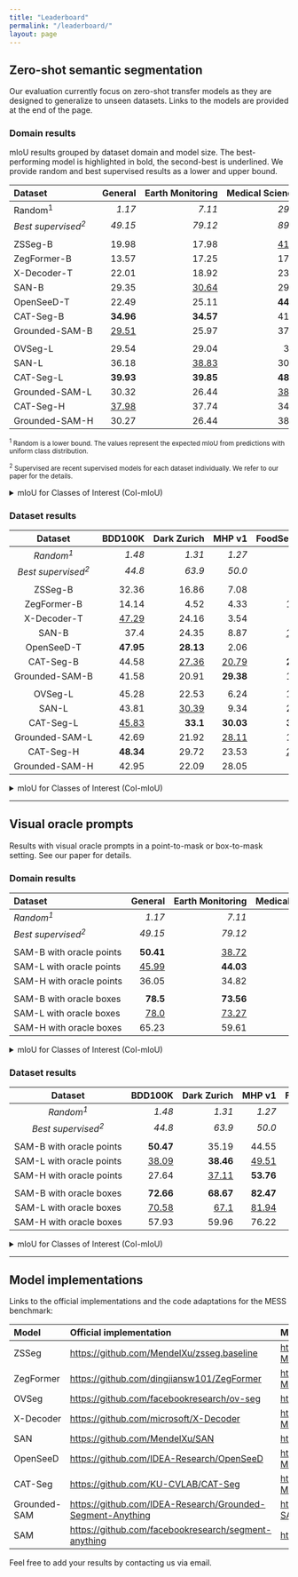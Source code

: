 ```yaml
---
title: "Leaderboard"
permalink: "/leaderboard/"
layout: page
---
```


## Zero-shot semantic segmentation

Our evaluation currently focus on zero-shot transfer models as they are designed to generalize to unseen datasets. Links to the models are provided at the end of the page.

### Domain results

mIoU results grouped by dataset domain and model size. The best-performing model is highlighted in bold, the second-best is underlined. We provide random and best supervised results as a lower and upper bound.

| Dataset                       |   <nobr>General</nobr> | <nobr>Earth Monitoring</nobr>   | <nobr>Medical Sciences</nobr>   | <nobr>Engineering</nobr>   | <nobr>Agriculture and Biology</nobr>   |   <nobr>Mean</nobr> |
|:------------------------------|-----------------------:|--------------------------------:|--------------------------------:|---------------------------:|---------------------------------------:|--------------------:|
| <nobr>Random<sup>1</sup></nobr>         | *1.17*                 | *7.11*                          | *29.51*                         | *11.71*                    | *6.14*                                 |             *10.27* |
| *Best supervised<sup>2</sup>* |                *49.15* |              *79.12* |              *89.49* |       *67.66* |                     *81.94* |             *71.13* |
|                               |                       |
| <nobr>ZSSeg-B</nobr>        | 19.98                  | 17.98                           | <u>41.82</u>                    | 14.0                       | 22.32                                  |               22.73 |
| <nobr>ZegFormer-B</nobr>    | 13.57                  | 17.25                           | 17.47                           | 17.92                      | <u>25.78</u>                           |               17.57 |
| <nobr>X-Decoder-T</nobr>    | 22.01                  | 18.92                           | 23.28                           | 15.31                      | 18.17                                  |                19.8 |
| <nobr>SAN-B</nobr>          | 29.35                  | <u>30.64</u>                    | 29.85                           | 23.58                      | 15.07                                  |               26.74 |
| <nobr>OpenSeeD-T</nobr>     | 22.49                  | 25.11                           | **44.44**                       | 16.5                       | 10.35                                  |               24.33 |
| <nobr>CAT-Seg-B</nobr>      | **34.96**              | **34.57**                       | 41.65                           | <u>26.26</u>               | **29.32**                              |           **33.74** |
| <nobr>Grounded-SAM-B</nobr> | <u>29.51</u>           | 25.97                           | 37.38                           | **29.51**                  | 17.66                                  |        <u>28.52</u> |
| | |
| <nobr>OVSeg-L</nobr>        | 29.54                  | 29.04                           | 31.9                            | 14.16                      | 28.64                                  |               26.94 |
| <nobr>SAN-L</nobr>          | 36.18                  | <u>38.83</u>                    | 30.27                           | 16.95                      | 20.41                                  |               30.06 |
| <nobr>CAT-Seg-L</nobr>      | **39.93**              | **39.85**                       | **48.49**                       | 26.04                      | <u>34.06</u>                           |           **38.14** |
| <nobr>Grounded-SAM-L</nobr> | 30.32                  | 26.44                           | <u>38.69</u>                    | **29.25**                  | 17.73                                  |               29.05 |
| <nobr>CAT-Seg-H</nobr>      | <u>37.98</u>           | 37.74                           | 34.65                           | <u>29.04</u>               | **37.76**                              |        <u>35.66</u> |
| <nobr>Grounded-SAM-H</nobr> | 30.27                  | 26.44                           | 38.45                           | 28.16                      | 17.67                                  |               28.78 |

<small><sup>1</sup> Random is a lower bound. The values represent the expected mIoU from predictions with uniform class distribution.</small>

<small><sup>2</sup> Supervised are recent supervised models for each dataset individually. We refer to our paper for the details.</small>

<details>
<summary>mIoU for Classes of Interest (CoI-mIoU)</summary>

| Dataset     | <nobr>General</nobr>   | <nobr>Earth Monitoring</nobr>   | <nobr>Medical Sciences</nobr>   | <nobr>Engineering</nobr>   | <nobr>Agriculture and Biology</nobr>   |  <nobr>Mean</nobr>   |
|:------------:|-----------------------:|--------------------------------:|--------------------------------:|---------------------------:|---------------------------------------:|--------------------:|
| *Random<sup>1</sup>*      | *1.04*                 | *6.22*                          | *13.87*                         | *3.15*                     | *2.66*                                 |        *5.15*        |
| | | | | | |        
| <nobr>ZSSeg-B</nobr>        | 19.25                  | 11.91                           | 13.31                           | 3.9                        | 12.76                                  | 12.83               |
| <nobr>ZegFormer-B</nobr>    | 12.91                  | 8.83                            | 17.79                           | 3.1                        | <u>19.21</u>                           | 11.94               |
| <nobr>X-Decoder-T</nobr>    | 21.29                  | 19.36                           | 19.85                           | 4.38                       | 10.1                                   | 15.99               |
| <nobr>SAN-B</nobr>          | <u>28.79</u>           | **26.01**                       | <u>27.15</u>                    | 4.58                       | 15.17                                  | <u>21.6</u>         |
| <nobr>OpenSeeD-T</nobr>     | 22.78                  | 22.75                           | 11.01                           | 2.21                       | 7.83                                   | 14.85               |
| <nobr>CAT-Seg-B</nobr>      | **34.17**              | <u>24.16</u>                    | **30.94**                       | **8.24**                   | **20.43**                              | **24.72**           |
| <nobr>Grounded-SAM-B</nobr> | 28.67                  | 15.57                           | 9.73                            | <u>6.88</u>                | 6.3                                    | 15.24               |
| | | | | | |
| <nobr>OVSeg-L</nobr>        | 28.98                  | 24.93                           | 28.41                           | 5.22                       | 19.81                                  | 22.39               |
| <nobr>SAN-L</nobr>          | 35.66                  | **33.44**                       | <u>28.55</u>                    | 5.02                       | 21.68                                  | 26.39               |
| <nobr>CAT-Seg-L</nobr>      | **39.39**              | 30.03                           | **35.07**                       | **9.78**                   | <u>24.56</u>                           | **29.07**           |
| <nobr>Grounded-SAM-L</nobr> | 29.5                   | 16.05                           | 11.52                           | 6.74                       | 6.39                                   | 15.89               |
| <nobr>CAT-Seg-H</nobr>      | <u>37.43</u>           | <u>30.3</u>                     | 27.98                           | <u>9.71</u>                | **31.79**                              | <u>28.28</u>        |
| <nobr>Grounded-SAM-H</nobr> | 29.46                  | 16.06                           | 11.06                           | 5.04                       | 6.33                                   | 15.47               |
</details>


### Dataset results

| Dataset                       | <nobr>BDD100K</nobr>   | <nobr>Dark Zurich</nobr>   | <nobr>MHP v1</nobr>   | <nobr>FoodSeg103</nobr>   | <nobr>ATLANTIS</nobr>   | <nobr>DRAM</nobr>   | <nobr>iSAID</nobr>   | <nobr>ISPRS Potsdam</nobr>   | <nobr>WorldFloods</nobr>   | <nobr>FloodNet</nobr>   | <nobr>UAVid</nobr>   | <nobr>Kvasir-Instrument</nobr>   | <nobr>CHASE DB1</nobr>   | <nobr>CryoNuSeg</nobr>   | <nobr>PAXRay-4</nobr>   | <nobr>Corrosion CS</nobr>   | <nobr>DeepCrack</nobr>   | <nobr>PST900</nobr>   | <nobr>ZeroWaste-f</nobr>   | <nobr>SUIM</nobr>   | <nobr>CUB-200</nobr>   | <nobr>CWFID</nobr>   |   <nobr>Mean</nobr> |
|:------------------------------:|-----------------------:|---------------------------:|----------------------:|--------------------------:|------------------------:|--------------------:|---------------------:|-----------------------------:|---------------------------:|------------------------:|---------------------:|---------------------------------:|-------------------------:|-------------------------:|------------------------:|----------------------------:|-------------------------:|----------------------:|---------------------------:|--------------------:|-----------------------:|---------------------:|--------------------:|
| *Random<sup>1</sup>*          | *1.48*                 | *1.31*                     | *1.27*                | *0.23*                    | *0.56*                  | *2.16*              | *0.56*               | *8.02*                       | *18.43*                    | *3.39*                  | *5.18*               | *27.99*                          | *27.25*                  | *31.25*                  | *31.53*                 | *9.3*                       | *26.52*                  | *4.52*                | *6.49*                     | *5.3*               | *0.06*                 | *13.08*              |             *10.27* |
| *Best supervised<sup>2</sup>* | *44.8* | *63.9* | *50.0* | *45.1* |    *42.22* | *45.71* | *65.3* |         *87.56* |       *92.71* |    *82.22* | *67.8* | *93.7* |     *97.05* |     *73.45* |    *93.77* |        *49.92* | *85.9* | *82.3* | *52.5* | *74.0* | *84.6* | *87.23* |             *70.99* |
| |
| <nobr>ZSSeg-B</nobr>        | 32.36                  | 16.86                      | 7.08                  | 8.17                      | 22.19                   | 33.19               | 3.8                  | 11.57                        | 23.25                      | 20.98                   | 30.27                | 46.93                            | <u>37.0</u>              | **38.7**                 | <u>44.66</u>            | 3.06                        | 25.39                    | 18.76                 | 8.78                       | <u>30.16</u>        | 4.35                   | 32.46                |               22.73 |
| <nobr>ZegFormer-B</nobr>    | 14.14                  | 4.52                       | 4.33                  | 10.01                     | 18.98                   | 29.45               | 2.68                 | 14.04                        | 25.93                      | 22.74                   | 20.84                | 27.39                            | 12.47                    | 11.94                    | 18.09                   | 4.78                        | 29.77                    | 19.63                 | 17.52                      | 28.28               | <u>16.8</u>            | 32.26                |               17.57 |
| <nobr>X-Decoder-T</nobr>    | <u>47.29</u>           | 24.16                      | 3.54                  | 2.61                      | 27.51                   | 26.95               | 2.43                 | 31.47                        | 26.23                      | 8.83                    | 25.65                | 55.77                            | 10.16                    | 11.94                    | 15.23                   | 1.72                        | 24.65                    | 19.44                 | 15.44                      | 24.75               | 0.51                   | 29.25                |                19.8 |
| <nobr>SAN-B</nobr>          | 37.4                   | 24.35                      | 8.87                  | <u>19.27</u>              | **36.51**               | 49.68               | 4.77                 | <u>37.56</u>                 | 31.75                      | **37.44**               | **41.65**            | <u>69.88</u>                     | 17.85                    | 11.95                    | 19.73                   | 3.13                        | <u>50.27</u>             | 19.67                 | **21.27**                  | 22.64               | **16.91**              | 5.67                 |               26.74 |
| <nobr>OpenSeeD-T</nobr>     | **47.95**              | **28.13**                  | 2.06                  | 9.0                       | 18.55                   | 29.23               | 1.45                 | 31.07                        | 30.11                      | 23.14                   | 39.78                | 59.69                            | **46.68**                | 33.76                    | 37.64                   | 13.38                       | 47.84                    | 2.5                   | 2.28                       | 19.45               | 0.13                   | 11.47                |               24.33 |
| <nobr>CAT-Seg-B</nobr>      | 44.58                  | <u>27.36</u>               | <u>20.79</u>          | **21.54**                 | <u>33.08</u>            | **62.42**           | **15.75**            | **41.89**                    | **39.47**                  | <u>35.12</u>            | <u>40.62</u>         | **70.68**                        | 25.38                    | 25.63                    | **44.94**               | <u>13.76</u>                | 49.14                    | <u>21.32</u>          | <u>20.83</u>               | **39.1**            | 3.4                    | **45.47**            |           **33.74** |
| <nobr>Grounded-SAM-B</nobr> | 41.58                  | 20.91                      | **29.38**             | 10.48                     | 17.33                   | <u>57.38</u>        | <u>12.22</u>         | 26.68                        | <u>33.41</u>               | 19.19                   | 38.34                | 46.82                            | 23.56                    | <u>38.06</u>             | 41.07                   | **20.88**                   | **59.02**                | **21.39**             | 16.74                      | 14.13               | 0.43                   | <u>38.41</u>         |        <u>28.52</u> |
| |
| <nobr>OVSeg-L</nobr>        | 45.28                  | 22.53                      | 6.24                  | 16.43                     | 33.44                   | 53.33               | 8.28                 | 31.03                        | 31.48                      | 35.59                   | 38.8                 | 71.13                            | 20.95                    | 13.45                    | 22.06                   | 6.82                        | 16.22                    | <u>21.89</u>          | 11.71                      | 38.17               | 14.0                   | 33.76                |               26.94 |
| <nobr>SAN-L</nobr>          | 43.81                  | <u>30.39</u>               | 9.34                  | 24.46                     | **40.66**               | **68.44**           | 11.77                | **51.45**                    | <u>48.24</u>               | 39.26                   | **43.41**            | <u>72.18</u>                     | 7.64                     | 11.94                    | 29.33                   | 6.83                        | 23.65                    | 19.01                 | 18.32                      | 40.01               | <u>19.3</u>            | 1.91                 |               30.06 |
| <nobr>CAT-Seg-L</nobr>      | <u>45.83</u>           | **33.1**                   | **30.03**             | **30.47**                 | 33.6                    | <u>66.54</u>        | **16.09**            | <u>51.42</u>                 | **49.86**                  | <u>39.84</u>            | <u>42.02</u>         | **79.4**                         | 24.99                    | 35.06                    | **54.5**                | 16.87                       | 31.42                    | **25.26**             | **30.62**                  | **53.94**           | 9.24                   | <u>39.0</u>          |           **38.14** |
| <nobr>Grounded-SAM-L</nobr> | 42.69                  | 21.92                      | <u>28.11</u>          | 10.76                     | 17.63                   | 60.8                | 12.38                | 27.76                        | 33.4                       | 19.28                   | 39.37                | 47.32                            | **25.16**                | **38.06**                | <u>44.22</u>            | **20.88**                   | **58.21**                | 21.23                 | 16.67                      | 14.3                | 0.43                   | 38.47                |               29.05 |
| <nobr>CAT-Seg-H</nobr>      | **48.34**              | 29.72                      | 23.53                 | <u>29.06</u>              | <u>40.43</u>            | 56.78               | 9.04                 | 49.37                        | 47.92                      | **40.98**               | 41.36                | 70.7                             | 13.37                    | 12.82                    | 41.72                   | 12.17                       | <u>57.69</u>             | 19.61                 | <u>26.71</u>               | <u>47.8</u>         | **19.49**              | **45.99**            |        <u>35.66</u> |
| <nobr>Grounded-SAM-H</nobr> | 42.95                  | 22.09                      | 28.05                 | 9.97                      | 17.68                   | 60.86               | <u>12.44</u>         | 27.79                        | 33.23                      | 19.31                   | 39.41                | 46.97                            | <u>25.13</u>             | **38.06**                | 43.64                   | **20.88**                   | 53.74                    | 21.34                 | 16.68                      | 14.3                | 0.43                   | 38.29                |               28.78 |

<details>
<summary>mIoU for Classes of Interest (CoI-mIoU)</summary>

| Dataset        | <nobr>BDD100K</nobr>   | <nobr>Dark Zurich</nobr>   | <nobr>MHP v1</nobr>   | <nobr>FoodSeg103</nobr>   | <nobr>ATLANTIS</nobr>   | <nobr>DRAM</nobr>   | <nobr>iSAID</nobr>   | <nobr>ISPRS Potsdam</nobr>   | <nobr>WorldFloods</nobr>   | <nobr>FloodNet</nobr>   | <nobr>UAVid</nobr>   | <nobr>Kvasir-Instrument</nobr>   | <nobr>CHASE DB1</nobr>   | <nobr>CryoNuSeg</nobr>   | <nobr>PAXRay-4</nobr>   | <nobr>Corrosion CS</nobr>   | <nobr>DeepCrack</nobr>   | <nobr>PST900</nobr>   | <nobr>ZeroWaste-f</nobr>   | <nobr>SUIM</nobr>   | <nobr>CUB-200</nobr>   | <nobr>CWFID</nobr>   |   <nobr>Mean</nobr> |
|:---------------:|-----------------------:|---------------------------:|----------------------:|--------------------------:|------------------------:|--------------------:|---------------------:|-----------------------------:|---------------------------:|------------------------:|---------------------:|---------------------------------:|-------------------------:|-------------------------:|------------------------:|----------------------------:|-------------------------:|----------------------:|---------------------------:|--------------------:|-----------------------:|---------------------:|--------------------:|
| *Random<sup>1</sup>*         | *1.48*                 | *1.28*                     | *1.06*                | *0.22*                    | *0.56*                  | *1.62*              | *0.18*               | *8.87*                       | *15.35*                    | *1.83*                  | *4.84*               | *8.38*                           | *6.22*                   | *19.28*                  | *21.58*                 | *4.46*                      | *4.15*                   | *0.67*                | *3.33*                     | *4.53*              | *0.06*                 | *3.38*               |              *5.15* |
| |
| <nobr>ZSSeg-B</nobr>        | 32.36                  | 17.75                      | 4.33                  | 8.16                      | 22.19                   | 30.71               | 2.2                  | 13.35                        | 7.13                       | 3.12                    | 33.74                | 2.77                             | **10.93**                | 3.25                     | <u>36.3</u>             | 3.92                        | 4.49                     | 0.93                  | 6.24                       | 29.63               | 4.35                   | 4.29                 |               12.83 |
| <nobr>ZegFormer-B</nobr>    | 14.14                  | 4.72                       | 4.08                  | 9.91                      | 18.98                   | 25.6                | 2.2                  | 16.72                        | 0.0                        | 1.42                    | 23.81                | 9.63                             | 7.89                     | 23.88                    | 29.75                   | <u>5.49</u>                 | 4.96                     | 0.24                  | 1.71                       | <u>31.8</u>         | <u>16.6</u>            | <u>9.24</u>          |               11.94 |
| <nobr>X-Decoder-T</nobr>    | <u>47.29</u>           | 25.3                       | 2.98                  | 2.13                      | 27.51                   | 22.55               | 2.54                 | 37.71                        | **26.84**                  | 0.77                    | 28.95                | 19.25                            | 7.54                     | 23.88                    | 28.73                   | 2.0                         | 4.98                     | 0.0                   | **10.52**                  | 22.28               | 0.07                   | 7.96                 |               15.99 |
| <nobr>SAN-B</nobr>          | 37.4                   | 25.63                      | 6.32                  | <u>19.16</u>              | **36.51**               | 47.7                | 4.55                 | <u>45.0</u>                  | <u>20.01</u>               | **14.41**               | **46.08**            | <u>45.69</u>                     | 8.86                     | <u>23.89</u>             | 30.18                   | 3.48                        | 6.5                      | 1.35                  | 7.0                        | 25.52               | **16.82**              | 3.17                 |         <u>21.6</u> |
| <nobr>OpenSeeD-T</nobr>     | **47.95**              | **29.7**                   | 2.03                  | 8.81                      | 18.55                   | 29.62               | 1.41                 | 37.28                        | 19.26                      | <u>10.32</u>            | <u>45.46</u>         | 31.38                            | 0.0                      | 8.97                     | 3.69                    | **5.8**                     | 0.0                      | 0.17                  | 2.85                       | 22.16               | 0.13                   | 1.19                 |               14.85 |
| <nobr>CAT-Seg-B</nobr>      | 44.58                  | <u>28.8</u>                | <u>17.05</u>          | **21.28**                 | <u>33.08</u>            | **60.26**           | **13.16**            | **50.07**                    | 5.74                       | 6.74                    | 45.09                | **47.66**                        | <u>10.35</u>             | **25.98**                | **39.78**               | 5.12                        | <u>17.63</u>             | <u>2.38</u>           | <u>7.84</u>                | **37.49**           | 2.93                   | **20.88**            |           **24.72** |
| <nobr>Grounded-SAM-B</nobr> | 41.58                  | 21.75                      | **26.7**              | 10.01                     | 17.33                   | <u>54.66</u>        | <u>7.73</u>          | 30.7                         | 0.0                        | 0.0                     | 39.42                | 2.71                             | 9.71                     | 0.0                      | 26.52                   | 0.0                         | **23.72**                | **2.42**              | 1.39                       | 9.99                | 0.0                    | 8.9                  |               15.24 |
| |
| <nobr>OVSeg-L</nobr>        | 45.28                  | 23.72                      | 3.8                   | 16.56                     | 33.44                   | 51.07               | 6.54                 | 37.13                        | 25.27                      | <u>11.67</u>            | 44.02                | 47.77                            | 9.46                     | <u>24.29</u>             | 32.13                   | **6.75**                    | 5.29                     | <u>3.25</u>           | 5.61                       | 40.75               | 14.06                  | 4.64                 |               22.39 |
| <nobr>SAN-L</nobr>          | 43.81                  | <u>32.08</u>               | 6.22                  | 24.37                     | **40.66**               | **66.81**           | <u>8.71</u>          | <u>60.17</u>                 | **36.03**                  | **13.65**               | **48.67**            | <u>49.69</u>                     | 7.18                     | 23.88                    | 33.44                   | 5.54                        | 4.42                     | 0.96                  | 9.16                       | 43.17               | <u>19.0</u>            | 2.86                 |               26.39 |
| <nobr>CAT-Seg-L</nobr>      | <u>45.83</u>           | **34.84**                  | **26.91**             | **30.26**                 | 33.6                    | <u>64.89</u>        | **11.92**            | **60.53**                    | 25.28                      | 6.11                    | <u>46.32</u>         | **62.54**                        | **10.33**                | **25.49**                | **41.91**               | <u>5.82</u>                 | 8.85                     | **7.19**              | **17.24**                  | <u>53.47</u>        | 8.82                   | <u>11.4</u>          |           **29.07** |
| <nobr>Grounded-SAM-L</nobr> | 42.69                  | 22.8                       | <u>25.44</u>          | 10.28                     | 17.63                   | 58.18               | 7.89                 | 32.0                         | 0.0                        | 0.0                     | 40.35                | 3.52                             | <u>9.63</u>              | 0.0                      | 32.92                   | 0.0                         | **23.39**                | 2.24                  | 1.34                       | 10.18               | 0.0                    | 8.99                 |               15.89 |
| <nobr>CAT-Seg-H</nobr>      | **48.34**              | 31.29                      | 20.61                 | <u>28.92</u>              | <u>40.43</u>            | 55.02               | 8.31                 | 58.91                        | <u>26.92</u>               | 11.49                   | 45.88                | 46.67                            | 8.04                     | 23.74                    | <u>33.47</u>            | 4.09                        | <u>19.4</u>              | 1.27                  | <u>14.08</u>               | **53.92**           | **19.42**              | **22.02**            |        <u>28.28</u> |
| <nobr>Grounded-SAM-H</nobr> | 42.95                  | 22.97                      | 25.4                  | 9.49                      | 17.68                   | 58.25               | 7.85                 | 32.02                        | 0.0                        | 0.0                     | 40.44                | 2.86                             | <u>9.63</u>              | 0.0                      | 31.75                   | 0.0                         | 16.47                    | 2.35                  | 1.34                       | 10.18               | 0.0                    | 8.81                 |               15.47 |

</details>

---

## Visual oracle prompts

Results with visual oracle prompts in a point-to-mask or box-to-mask setting. See our paper for details.

### Domain results

| Dataset                       |   <nobr>General</nobr> | <nobr>Earth Monitoring</nobr>   | <nobr>Medical Sciences</nobr>   | <nobr>Engineering</nobr>   | <nobr>Agriculture and Biology</nobr>   |   <nobr>Mean</nobr> |
|:------------------------------|-----------------------:|--------------------------------:|--------------------------------:|---------------------------:|---------------------------------------:|--------------------:|
| *Random<sup>1</sup>*                      |                 *1.17* | *7.11*                          | *29.51*                         | *11.71*                    | *6.14*                                 |             *10.27* |
| *Best supervised<sup>2</sup>* |                *49.15* |              *79.12* |              *89.49* |       *67.66* |                     *81.94* |             *71.13* |
|                               |                       |
| <nobr>SAM-B with oracle points</nobr>  | **50.41**              | <u>38.72</u>                    | 43.7                            | 45.16                      | <u>57.84</u>                           |        <u>46.59</u> |
| <nobr>SAM-L with oracle points</nobr>  | <u>45.99</u>           | **44.03**                       | <u>55.74</u>                    | **50.0**                   | **58.23**                              |           **49.99** |
| <nobr>SAM-H with oracle points</nobr>  | 36.05                  | 34.82                           | **59.58**                       | <u>47.35</u>               | 39.91                                  |                43.0 |
|                               |                       |
| <nobr>SAM-B with oracle boxes</nobr>   | **78.5**               | **73.56**                       | **68.14**                       | **73.29**                  | <u>86.0</u>                            |           **75.67** |
| <nobr>SAM-L with oracle boxes</nobr>   | <u>78.0</u>            | <u>73.27</u>                    | 64.98                           | <u>73.09</u>               | **86.99**                              |        <u>74.97</u> |
| <nobr>SAM-H with oracle boxes</nobr>   | 65.23                  | 59.61                           | <u>66.58</u>                    | 66.4                       | 78.63                                  |               66.55 |

<details>
<summary>mIoU for Classes of Interest (CoI-mIoU)</summary>

| Dataset     | <nobr>General</nobr>   | <nobr>Earth Monitoring</nobr>   | <nobr>Medical Sciences</nobr>   | <nobr>Engineering</nobr>   | <nobr>Agriculture and Biology</nobr>   |  <nobr>Mean</nobr>   |
|:------------:|-----------------------:|--------------------------------:|--------------------------------:|---------------------------:|---------------------------------------:|--------------------:|
| *Random<sup>1</sup>*      | *1.04*                 | *6.22*                          | *13.87*                         | *3.15*                     | *2.66*                                 |        *5.15*        |
| | | | | | |        
| <nobr>SAM-B with oracle points</nobr>  | **49.78**              | <u>38.19</u>                    | 27.81                           | 29.03                      | <u>50.05</u>                           | <u>39.42</u>        |
| <nobr>SAM-L with oracle points</nobr>  | <u>45.46</u>           | **43.92**                       | <u>40.29</u>                    | **33.93**                  | **50.2**                               | **42.66**           |
| <nobr>SAM-H with oracle points</nobr>  | 35.38                  | 34.73                           | **41.19**                       | <u>29.09</u>               | 30.29                                  | 34.44               |
| | | | | | |
| <nobr>SAM-B with oracle boxes</nobr>   | **78.59**              | <u>74.16</u>                    | **59.22**                       | <u>61.89</u>               | <u>83.64</u>                           | **71.6**            |
| <nobr>SAM-L with oracle boxes</nobr>   | <u>78.13</u>           | **74.18**                       | <u>54.2</u>                     | **62.08**                  | **84.49**                              | <u>70.67</u>        |
| <nobr>SAM-H with oracle boxes</nobr>   | 65.32                  | 61.11                           | 51.72                           | 53.42                      | 75.97                                  | 61.18               |

</details>


### Dataset results

| Dataset                       | <nobr>BDD100K</nobr>   | <nobr>Dark Zurich</nobr>   | <nobr>MHP v1</nobr>   | <nobr>FoodSeg103</nobr>   | <nobr>ATLANTIS</nobr>   | <nobr>DRAM</nobr>   | <nobr>iSAID</nobr>   | <nobr>ISPRS Potsdam</nobr>   | <nobr>WorldFloods</nobr>   | <nobr>FloodNet</nobr>   | <nobr>UAVid</nobr>   | <nobr>Kvasir-Instrument</nobr>   | <nobr>CHASE DB1</nobr>   | <nobr>CryoNuSeg</nobr>   | <nobr>PAXRay-4</nobr>   | <nobr>Corrosion CS</nobr>   | <nobr>DeepCrack</nobr>   | <nobr>PST900</nobr>   | <nobr>ZeroWaste-f</nobr>   | <nobr>SUIM</nobr>   | <nobr>CUB-200</nobr>   | <nobr>CWFID</nobr>   |   <nobr>Mean</nobr> |
|:------------------------------:|-----------------------:|---------------------------:|----------------------:|--------------------------:|------------------------:|--------------------:|---------------------:|-----------------------------:|---------------------------:|------------------------:|---------------------:|---------------------------------:|-------------------------:|-------------------------:|------------------------:|----------------------------:|-------------------------:|----------------------:|---------------------------:|--------------------:|-----------------------:|---------------------:|--------------------:|
| *Random<sup>1</sup>*          | *1.48*                 | *1.31*                     | *1.27*                | *0.23*                    | *0.56*                  | *2.16*              | *0.56*               | *8.02*                       | *18.43*                    | *3.39*                  | *5.18*               | *27.99*                          | *27.25*                  | *31.25*                  | *31.53*                 | *9.3*                       | *26.52*                  | *4.52*                | *6.49*                     | *5.3*               | *0.06*                 | *13.08*              |             *10.27* |
| *Best supervised<sup>2</sup>* | *44.8* | *63.9* | *50.0* | *45.1* |    *42.22* | *45.71* | *65.3* |         *87.56* |       *92.71* |    *82.22* | *67.8* | *93.7* |     *97.05* |     *73.45* |    *93.77* |        *49.92* | *85.9* | *82.3* | *52.5* | *74.0* | *84.6* | *87.23* |             *70.99* |
| |
| <nobr>SAM-B with oracle points</nobr>  | **50.47**              | 35.19                      | 44.55                 | **58.48**                 | **61.5**                | **52.29**           | 21.54                | <u>38.93</u>                 | **32.36**                  | **58.83**               | **41.93**            | 67.25                            | **37.1**                 | 23.95                    | 46.51                   | <u>35.99</u>                | 47.16                    | 36.39                 | <u>61.09</u>               | **64.71**           | <u>64.35</u>           | **44.47**            |        <u>46.59</u> |
| <nobr>SAM-L with oracle points</nobr>  | <u>38.09</u>           | **38.46**                  | <u>49.51</u>          | <u>46.85</u>              | <u>53.68</u>            | <u>49.34</u>        | <u>45.03</u>         | **41.58**                    | <u>nan</u>                 | <u>53.87</u>            | <u>35.65</u>         | **85.35**                        | 30.68                    | <u>51.63</u>             | <u>55.29</u>            | **42.75**                   | <u>48.82</u>             | <u>46.56</u>          | **61.86**                  | <u>55.68</u>        | **75.1**               | <u>43.91</u>         |           **49.99** |
| <nobr>SAM-H with oracle points</nobr>  | 27.64                  | <u>37.11</u>               | **53.76**             | 31.02                     | 35.69                   | 31.1                | **52.65**            | 29.34                        | <u>nan</u>                 | 33.78                   | 23.5                 | <u>84.22</u>                     | <u>33.35</u>             | **64.11**                | **56.62**               | 34.54                       | **55.08**                | **55.76**             | 43.99                      | 28.54               | 48.91                  | 42.3                 |                43.0 |
| |
| <nobr>SAM-B with oracle boxes</nobr>   | **72.66**              | **68.67**                  | **82.47**             | **86.37**                 | **81.64**               | <u>79.2</u>         | **75.53**            | **68.65**                    | **nan**                    | <u>76.49</u>            | **73.59**            | <u>92.58</u>                     | 22.59                    | **85.23**                | **72.17**               | **67.01**                   | 66.49                    | **75.46**             | <u>84.22</u>               | <u>86.42</u>        | <u>86.88</u>           | **84.7**             |           **75.67** |
| <nobr>SAM-L with oracle boxes</nobr>   | <u>70.58</u>           | <u>67.1</u>                | <u>81.94</u>          | <u>85.44</u>              | <u>81.36</u>            | **81.6**            | <u>75.0</u>          | <u>68.5</u>                  | **nan**                    | **76.78**               | <u>72.81</u>         | **93.5**                         | <u>22.82</u>             | <u>76.1</u>              | <u>67.49</u>            | <u>64.15</u>                | **69.35**                | <u>73.97</u>          | **84.9**                   | **87.43**           | **89.48**              | <u>84.05</u>         |        <u>74.97</u> |
| <nobr>SAM-H with oracle boxes</nobr>   | 57.93                  | 59.96                      | 76.22                 | 60.2                      | 68.82                   | 68.26               | 73.72                | 52.04                        | **nan**                    | 59.4                    | 53.29                | 91.03                            | **33.41**                | 75.16                    | 66.73                   | 56.75                       | <u>66.55</u>             | 67.78                 | 74.52                      | 67.85               | 84.71                  | 83.32                |               66.55 |

<details>
<summary>mIoU for Classes of Interest (CoI-mIoU)</summary>

| Dataset        | <nobr>BDD100K</nobr>   | <nobr>Dark Zurich</nobr>   | <nobr>MHP v1</nobr>   | <nobr>FoodSeg103</nobr>   | <nobr>ATLANTIS</nobr>   | <nobr>DRAM</nobr>   | <nobr>iSAID</nobr>   | <nobr>ISPRS Potsdam</nobr>   | <nobr>WorldFloods</nobr>   | <nobr>FloodNet</nobr>   | <nobr>UAVid</nobr>   | <nobr>Kvasir-Instrument</nobr>   | <nobr>CHASE DB1</nobr>   | <nobr>CryoNuSeg</nobr>   | <nobr>PAXRay-4</nobr>   | <nobr>Corrosion CS</nobr>   | <nobr>DeepCrack</nobr>   | <nobr>PST900</nobr>   | <nobr>ZeroWaste-f</nobr>   | <nobr>SUIM</nobr>   | <nobr>CUB-200</nobr>   | <nobr>CWFID</nobr>   |   <nobr>Mean</nobr> |
|:---------------:|-----------------------:|---------------------------:|----------------------:|--------------------------:|------------------------:|--------------------:|---------------------:|-----------------------------:|---------------------------:|------------------------:|---------------------:|---------------------------------:|-------------------------:|-------------------------:|------------------------:|----------------------------:|-------------------------:|----------------------:|---------------------------:|--------------------:|-----------------------:|---------------------:|--------------------:|
| *Random<sup>1</sup>*         | *1.48*                 | *1.28*                     | *1.06*                | *0.22*                    | *0.56*                  | *1.62*              | *0.18*               | *8.87*                       | *15.35*                    | *1.83*                  | *4.84*               | *8.38*                           | *6.22*                   | *19.28*                  | *21.58*                 | *4.46*                      | *4.15*                   | *0.67*                | *3.33*                     | *4.53*              | *0.06*                 | *3.38*               |              *5.15* |
| |
| <nobr>SAM-B with oracle points</nobr>  | **50.47**              | 36.47                      | 42.26                 | **58.27**                 | **61.5**                | **49.71**           | 17.62                | <u>42.01</u>                 | **28.77**                  | **58.44**               | **44.13**            | 45.17                            | 6.47                     | 27.25                    | 32.34                   | <u>27.1</u>                 | 12.27                    | 22.51                 | <u>54.26</u>               | **62.92**           | <u>64.21</u>           | **23.01**            |        <u>39.42</u> |
| <nobr>SAM-L with oracle points</nobr>  | <u>38.09</u>           | **40.3**                   | <u>47.61</u>          | <u>46.63</u>              | <u>53.68</u>            | <u>46.46</u>        | <u>41.69</u>         | **47.65**                    | <u>nan</u>                 | <u>48.82</u>            | <u>37.51</u>         | **73.87**                        | **9.13**                 | <u>39.93</u>             | **38.21**               | **32.91**                   | <u>13.77</u>             | <u>34.17</u>          | **54.86**                  | <u>54.61</u>        | **75.0**               | <u>21.0</u>          |           **42.66** |
| <nobr>SAM-H with oracle points</nobr>  | 27.64                  | <u>39.03</u>               | **52.19**             | 30.74                     | 35.69                   | 27.01               | **49.62**            | 33.71                        | <u>nan</u>                 | 31.5                    | 24.1                 | <u>71.28</u>                     | <u>8.44</u>              | **47.72**                | <u>37.3</u>             | 20.86                       | **17.09**                | **45.09**             | 33.34                      | 25.46               | 48.69                  | 16.72                |               34.44 |
| |
| <nobr>SAM-B with oracle boxes</nobr>   | **72.66**              | **70.98**                  | **81.9**              | **86.29**                 | **81.64**               | <u>78.05</u>        | **73.95**            | **75.05**                    | **nan**                    | <u>71.06</u>            | **76.59**            | <u>86.56</u>                     | <u>9.52</u>              | **78.27**                | **62.53**               | **59.69**                   | 37.04                    | **69.52**             | <u>81.31</u>               | <u>86.05</u>        | <u>86.82</u>           | **78.05**            |            **71.6** |
| <nobr>SAM-L with oracle boxes</nobr>   | <u>70.58</u>           | <u>69.51</u>               | <u>81.39</u>          | <u>85.37</u>              | <u>81.36</u>            | **80.56**           | <u>73.39</u>         | <u>74.7</u>                  | **nan**                    | **72.95**               | <u>75.7</u>          | **88.25**                        | **9.76**                 | <u>63.66</u>             | <u>55.14</u>            | <u>55.75</u>                | **42.77**                | <u>67.67</u>          | **82.15**                  | **86.95**           | **89.43**              | <u>77.08</u>         |        <u>70.67</u> |
| <nobr>SAM-H with oracle boxes</nobr>   | 57.93                  | 62.88                      | 75.64                 | 60.08                     | 68.82                   | 66.56               | 72.02                | 60.21                        | **nan**                    | 55.23                   | 56.98                | 83.7                             | 7.89                     | 62.16                    | 53.12                   | 46.33                       | <u>37.3</u>              | 60.02                 | 70.03                      | 67.26               | 84.65                  | 76.01                |               61.18 |

</details>

---

## Model implementations

Links to the official implementations and the code adaptations for the MESS benchmark:

| Model | Official implementation                                      | MESS adaptation                                      |
|:------|:-------------------------------------------------------------|:-----------------------------------------------------|
| ZSSeg | <https://github.com/MendelXu/zsseg.baseline>                 | <https://github.com/blumenstiel/zsseg.baseline-MESS> |
| ZegFormer | <https://github.com/dingjiansw101/ZegFormer>                 | <https://github.com/blumenstiel/ZegFormer-MESS>      |
| OVSeg | <https://github.com/facebookresearch/ov-seg>                 | <https://github.com/blumenstiel/ov-seg-MESS>         |
| X-Decoder | <https://github.com/microsoft/X-Decoder>                     | <https://github.com/blumenstiel/X-Decoder-MESS>      |
| SAN | <https://github.com/MendelXu/SAN>                            | <https://github.com/blumenstiel/SAN-MESS>            |
| OpenSeeD | <https://github.com/IDEA-Research/OpenSeeD>                  | <https://github.com/blumenstiel/OpenSeeD-MESS>       |
| CAT-Seg | <https://github.com/KU-CVLAB/CAT-Seg>                        | <https://github.com/blumenstiel/CAT-Seg-MESS>        |
| Grounded-SAM | <https://github.com/IDEA-Research/Grounded-Segment-Anything> | <https://github.com/blumenstiel/Grounded-SAM-MESS>   |
| SAM | <https://github.com/facebookresearch/segment-anything>       | <https://github.com/blumenstiel/SAM-MESS>            | 

Feel free to add your results by contacting us via email.